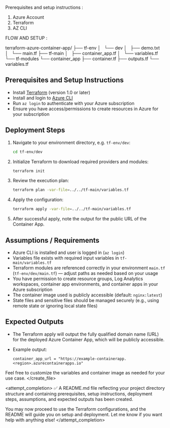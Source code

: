 Prerequisites and setup instructions :
1. Azure Account
2. Terraform
3. AZ CLI

FLOW AND SETUP :


terraform-azure-container-app/
├── tf-env
│   └── dev
│       ├── demo.txt
│       └── main.tf
├── tf-main
│   ├── container_app.tf
│   └── variables.tf
└── tf-modules
    └── container_app
        ├── container.tf
        ├── outputs.tf
        └── variables.tf


## Prerequisites and Setup Instructions

- Install [Terraform](https://learn.hashicorp.com/tutorials/terraform/install-cli) (version 1.0 or later)
- Install and login to [Azure CLI](https://docs.microsoft.com/en-us/cli/azure/install-azure-cli)
- Run `az login` to authenticate with your Azure subscription
- Ensure you have access/permissions to create resources in Azure for your subscription

## Deployment Steps

1. Navigate to your environment directory, e.g. `tf-env/dev`:

    ```bash
    cd tf-env/dev
    ```

2. Initialize Terraform to download required providers and modules:

    ```bash
    terraform init
    ```

3. Review the execution plan:

    ```bash
    terraform plan -var-file=../../tf-main/variables.tf
    ```

4. Apply the configuration:

    ```bash
    terraform apply -var-file=../../tf-main/variables.tf
    ```

5. After successful apply, note the output for the public URL of the Container App.

## Assumptions / Requirements

- Azure CLI is installed and user is logged in (`az login`)
- Variables file exists with required input variables in `tf-main/variables.tf`
- Terraform modules are referenced correctly in your environment `main.tf` (`tf-env/dev/main.tf`) — adjust paths as needed based on your usage
- You have permission to create resource groups, Log Analytics workspaces, container app environments, and container apps in your Azure subscription
- The container image used is publicly accessible (default: `nginx:latest`)
- State files and sensitive files should be managed securely (e.g., using remote state or ignoring local state files)

## Expected Outputs

- The Terraform apply will output the fully qualified domain name (URL) for the deployed Azure Container App, which will be publicly accessible.
- Example output:

    ```
    container_app_url = "https://example-containerapp.<region>.azurecontainerapps.io"
    ```

Feel free to customize the variables and container image as needed for your use case.
</content>
</create_file>

<attempt_completion>
✅ A README.md file reflecting your project directory structure and containing prerequisites, setup instructions, deployment steps, assumptions, and expected outputs has been created.

You may now proceed to use the Terraform configurations, and the README will guide you on setup and deployment. Let me know if you want help with anything else!
</attempt_completion>
